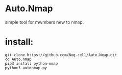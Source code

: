 # Auto.Nmap
simple tool for mwmbers new to nmap.

# install:

```
git clone https://github.com/Nxq-cell/Auto.Nmap.git
cd Auto.nmap
pip3 install python-nmap
python3 autonmap.py
```
